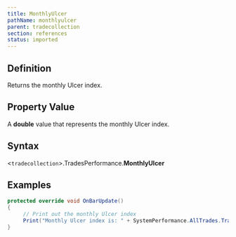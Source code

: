 ```yaml
---
title: MonthlyUlcer
pathName: monthlyulcer
parent: tradecollection
section: references
status: imported
---
```


## Definition

Returns the monthly Ulcer index.

## Property Value

A **double** value that represents the monthly Ulcer index.

## Syntax

<`tradecollection`>.TradesPerformance.**MonthlyUlcer**

## Examples

```csharp
protected override void OnBarUpdate()
{
     // Print out the monthly Ulcer index
     Print("Monthly Ulcer index is: " + SystemPerformance.AllTrades.TradesPerformance.MonthlyUlcer);
}
```
